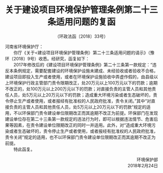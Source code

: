 # <center>关于建设项目环境保护管理条例第二十三条适用问题的复函</center>

<p><center>（环政法函〔2018〕33号）</center></p>

<p>河南省环境保护厅：<br>
&emsp;&emsp;你厅《关于<建设项目环境保护管理条例）第二十三条适用问题的请示》（豫环〔2018〕9号）收悉。经研究，函复如下：<br>
&emsp;&emsp;2017年修改后的《建设项目环境保护管理条例》第二十三条第一款规定：“违反本条例规定，需要配套建设的环境保护设施未建成、未经验收或者验收不合格，建设项目即投入生产或者使用，或者在环境保护设施验收中弄虚作假的，由县级以上环境保护行政主管部门责令限期改正，处20万元以上100万元以下的罚款；逾期不改正的，处100万元以上200万元以下的罚款；对直接负责的主管人员和其他责任人员，处5万元以上20万元以下的罚款；造成重大环境污染或者生态破坏的，责令停止生产或者使用，或者报经有批准权的人民政府批准，责令关闭。”其中“对直接负责的主管人员和其他责任人员，处5万元以上20万元以下的罚款”规定的适用，不以环保部门责令建设单位限期改正而其逾期不改正为前提。环保部门在发现建设单位存在第二十三条第一款规定的违法行为时，即可以根据违法情节、危害后果等因素，在责令建设单位限期改正的同时一并适用。此外，对“造成重大环境污染或者生态破坏的，责令停止生产或者使用，或者报经有批准权的人民政府批准，责令关闭”规定的适用，也不以环保部门责令建设单位限期改正而其逾期不改正为前提。<br>
&emsp;&emsp;特此函复。</p>
<p align="right">环境保护部<br>
2018年2月24日</p>